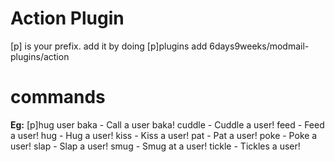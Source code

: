 # Action Plugin

[p] is your prefix.
add it by doing [p]plugins add 6days9weeks/modmail-plugins/action

# commands
**Eg:** [p]hug user
baka - Call a user baka!
cuddle - Cuddle a user!
feed - Feed a user!
hug - Hug a user!
kiss - Kiss a user!
pat - Pat a user!
poke - Poke a user!
slap - Slap a user!
smug - Smug at a user!
tickle - Tickles a user!


